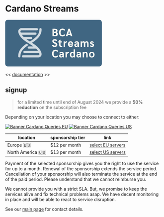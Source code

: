 # Cardano Streams

[![read the docs](docs/images/BCA_Streams_logo_filled.png)](https://blockchain-data-analytics.github.io/BCA-Streams-Cardano/)

<< [documentation](https://blockchain-data-analytics.github.io/BCA-Streams-Cardano/) >>


## signup

> for a limited time until end of August 2024 we provide a **50% reduction** on the subscription fee

Depending on your location you may choose to connect to either:

[![Banner Cardano Queries EU](docs/images/BCA-Streams_banner_EU.png)](https://github.com/sponsors/Blockchain-Data-Analytics/sponsorships?pay_prorated=true&tier_id=408656)
[![Banner Cardano Queries US](docs/images/BCA-Streams_banner_US.png)](https://github.com/sponsors/Blockchain-Data-Analytics/sponsorships?pay_prorated=true&tier_id=408657)

| location | sponsorship tier | link |
|----|----|----|
| Europe 🇪🇺 |  $12 per month  | [select EU servers](https://github.com/sponsors/Blockchain-Data-Analytics/sponsorships?pay_prorated=true&tier_id=408656) |
| North America 🇺🇸  | $13 per month | [select US servers](https://github.com/sponsors/Blockchain-Data-Analytics/sponsorships?pay_prorated=true&tier_id=408657) |

Payment of the selected sponsorship gives you the right to use the service for up to a month. Renewal of the sponsorship extends the service period. Cancellation of your sponsorship will also terminate the service at the end of the paid period. Please understand that we cannot reimburse you.

We cannot provide you with a strict SLA. But, we promise to keep the services alive and fix technical problems asap. We have decent monitoring in place and will be able to react to service disruption.

See our [main page](https://github.com/Blockchain-Data-Analytics) for contact details.
